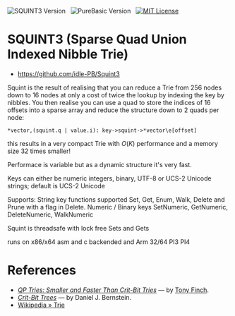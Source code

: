 ![SQUINT3 Version][badge squint]&nbsp;&nbsp;
![PureBasic Version][badge purebasic]&nbsp;&nbsp;
[![MIT License][badge license]](./LICENSE)&nbsp;&nbsp;

# SQUINT3 (Sparse Quad Union Indexed Nibble Trie)

- https://github.com/idle-PB/Squint3

Squint is the result of realising that you can reduce a Trie from 256 nodes down to 16 nodes at only a cost of twice the lookup by indexing the key by nibbles.
You then realise you can use a quad to store the indices of 16 offsets into a sparse array and reduce the structure down to 2 quads per node:

    *vector,(squint.q | value.i): key->squint->*vector\e[offset]

this results in a very compact Trie with _O_(_K_) performance and a memory size 32 times smaller!

Performace is variable but as a dynamic structure it's very fast.  

Keys can either be numeric integers, binary, UTF-8 or UCS-2 Unicode strings; default is UCS-2 Unicode

Supports: String key functions supported Set, Get, Enum, Walk, Delete and Prune with a flag in Delete.
          Numeric / Binary keys SetNumeric, GetNumeric, DeleteNumeric, WalkNumeric 

Squint is threadsafe with lock free Sets and Gets 

runs on x86/x64 asm and c backended and Arm 32/64 PI3 PI4     

# References

- _[QP Tries: Smaller and Faster Than Crit-Bit Tries]_ — by [Tony Finch].
- _[Crit-Bit Trees]_ — by Daniel J. Bernstein.
- [Wikipedia » Trie][Trie]

<!-----------------------------------------------------------------------------
                               REFERENCE LINKS
------------------------------------------------------------------------------>

[QP Tries: Smaller and Faster Than Crit-Bit Tries]: https://dotat.at/prog/qp/blog-2015-10-04.html "Read full article, by Tony Finch"
[Crit-Bit Trees]: https://cr.yp.To/critbit.html "Read full article, by D. J. Bernstein"
[Trie]: https://en.wikipedia.org/wiki/Trie "See 'Trie' entry at Wikipedia"

<!-- badges  -->

[badge license]: https://img.shields.io/badge/license-MIT-00b5da "Released under the MIT License"
[badge purebasic]: https://img.shields.io/badge/PureBasic-6.0-yellow "PureBasic 6.00 (x86/x64) — Linux/OS X/Windows (Arm) PI3/Pi4"
[badge squint]: https://img.shields.io/badge/SQUINT3-yellow "SQUINT 3"
[badge travis]: https://travis-ci.com/idle-PB/SQUINT.svg?branch=master "Travis CI: EditorConfig code styles consistency validation"

<!-- people -->

[Tony Finch]: https://github.com/fanf2 "View Tony Finch's GitHub profile"
